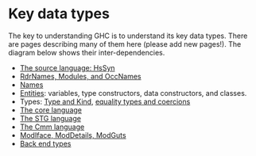# Key data types


The key to understanding GHC is to understand its key data types.  There are pages describing many of them here (please add new pages!).  The diagram below shows their inter-dependencies.

- [The source language: HsSyn](commentary/compiler/hs-syn-type)
- [RdrNames, Modules, and OccNames](commentary/compiler/rdr-name-type)
- [Names](commentary/compiler/name-type)
- [Entities](commentary/compiler/entity-types): variables, type constructors, data constructors, and classes.
- Types: [Type and Kind](commentary/compiler/type-type), [equality types and coercions](commentary/compiler/fc)
- [The core language](commentary/compiler/core-syn-type)
- [The STG language](commentary/compiler/stg-syn-type)
- [The Cmm language](commentary/compiler/cmm-type)
- [ModIface, ModDetails, ModGuts](commentary/compiler/module-types)
- [Back end types](commentary/compiler/back-end-types)

[](/trac/ghc/attachment/wiki/Commentary/Compiler/KeyDataTypes/types.png)